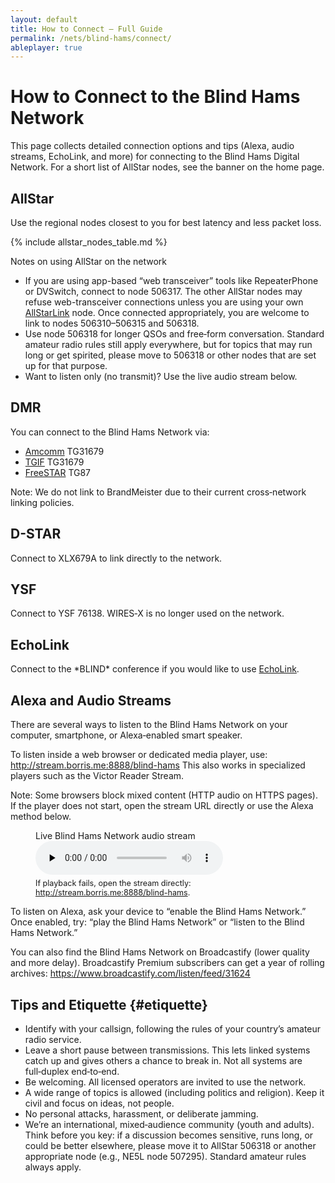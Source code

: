 ```yaml
---
layout: default
title: How to Connect — Full Guide
permalink: /nets/blind-hams/connect/
ableplayer: true
---
```


# How to Connect to the Blind Hams Network

This page collects detailed connection options and tips (Alexa, audio streams, EchoLink, and more) for connecting to the Blind Hams Digital Network. For a short list of AllStar nodes, see the banner on the home page.

## AllStar

Use the regional nodes closest to you for best latency and less packet loss.

{% include allstar_nodes_table.md %}

Notes on using AllStar on the network
- If you are using app-based “web transceiver” tools like RepeaterPhone or DVSwitch, connect to node 506317. The other AllStar nodes may refuse web-transceiver connections unless you are using your own [AllStarLink](https://www.allstarlink.org) node. Once connected appropriately, you are welcome to link to nodes 506310–506315 and 506318.
- Use node 506318 for longer QSOs and free‑form conversation. Standard amateur radio rules still apply everywhere, but for topics that may run long or get spirited, please move to 506318 or other nodes that are set up for that purpose.
- Want to listen only (no transmit)? Use the live audio stream below.
## DMR

You can connect to the Blind Hams Network via:
- [Amcomm](https://www.amcomm.network) TG31679
- [TGIF](https://tgif.network) TG31679
- [FreeSTAR](https://freestar.network) TG87

Note: We do not link to BrandMeister due to their current cross‑network linking policies.
 
 ## D-STAR

Connect to XLX679A to link directly to the network.

## YSF

Connect to YSF 76138. WIRES‑X is no longer used on the network.

## EchoLink

Connect to the \*BLIND\* conference if you would like to use [EchoLink](https://www.echolink.org).

## Alexa and Audio Streams

There are several ways to listen to the Blind Hams Network on your
computer, smartphone, or Alexa‑enabled smart speaker.

To listen inside a web browser or dedicated media player, use:
<http://stream.borris.me:8888/blind-hams>
This also works in specialized players such as the Victor Reader Stream.

Note: Some browsers block mixed content (HTTP audio on HTTPS pages). If the player does not start, open the stream URL directly or use the Alexa method below.

<figure class="audio-player">
  <figcaption>Live Blind Hams Network audio stream</figcaption>
  <audio id="bhn-stream" data-able-player preload="none" controls aria-label="Live Blind Hams Network audio stream">
    <source src="http://stream.borris.me:8888/blind-hams" type="audio/mpeg">
  </audio>
  <p style="font-size: 0.9em; margin-top: .4rem">
    If playback fails, open the stream directly:
    <a href="http://stream.borris.me:8888/blind-hams">http://stream.borris.me:8888/blind-hams</a>.
  </p>
</figure>

To listen on Alexa, ask your device to “enable the Blind Hams Network.” Once enabled, try:
“play the Blind Hams Network” or “listen to the Blind Hams Network.”

You can also find the Blind Hams Network on Broadcastify (lower quality and more delay). Broadcastify Premium subscribers can get a year of rolling archives:
<https://www.broadcastify.com/listen/feed/31624>

## Tips and Etiquette {#etiquette}

- Identify with your callsign, following the rules of your country’s amateur radio service.
- Leave a short pause between transmissions. This lets linked systems catch up and gives others a chance to break in. Not all systems are full‑duplex end‑to‑end.
- Be welcoming. All licensed operators are invited to use the network.
- A wide range of topics is allowed (including politics and religion). Keep it civil and focus on ideas, not people.
- No personal attacks, harassment, or deliberate jamming.
- We’re an international, mixed‑audience community (youth and adults). Think before you key: if a discussion becomes sensitive, runs long, or could be better elsewhere, please move it to AllStar 506318 or another appropriate node (e.g., NE5L node 507295). Standard amateur rules always apply.
